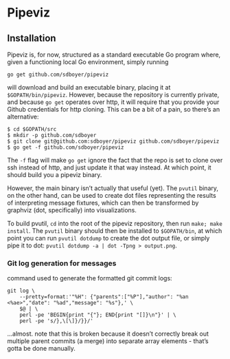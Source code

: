 # Pipeviz

## Installation

Pipeviz is, for now, structured as a standard executable Go program where, given a functioning local Go environment, simply running

```
go get github.com/sdboyer/pipeviz
```

will download and build an executable binary, placing it at `$GOPATH/bin/pipeviz`. However, because the repository is currently private, and because `go get` operates over http, it will require that you provide your Github credentials for http cloning. This can be a bit of a pain, so there’s an alternative:

```
$ cd $GOPATH/src
$ mkdir -p github.com/sdboyer
$ git clone git@github.com:sdboyer/pipeviz github.com/sdboyer/pipeviz
$ go get -f github.com/sdboyer/pipeviz
```

The `-f` flag will make `go get` ignore the fact that the repo is set to clone over ssh instead of http, and just update it that way instead. At which point, it should build you a pipeviz binary.

However, the main binary isn’t actually that useful (yet). The `pvutil` binary, on the other hand, can be used to create dot files representing the results of interpreting message fixtures, which can then be transformed by graphviz (dot, specifically) into visualizations.

To build pvutil, `cd` into the root of the pipeviz repository, then run `make; make install`. The `pvutil` binary should then be installed to `$GOPATH/bin`, at which point you can run `pvutil dotdump` to create the dot output file, or simply pipe it to dot: `pvutil dotdump -a | dot -Tpng > output.png`.

### Git log generation for messages

command used to generate the formatted git commit logs:

```
git log \
    --pretty=format:'"%H": {"parents":["%P"],"author": "%an <%ae>","date": "%ad","message": "%s"},' \
    $@ | \
    perl -pe 'BEGIN{print "{"}; END{print "[]}\n"}' | \
    perl -pe 's/},\[\]}/}}/'
```

...almost. note that this is broken because it doesn’t correctly break out multiple parent commits (a merge) into separate array elements - that’s gotta be done manually.

